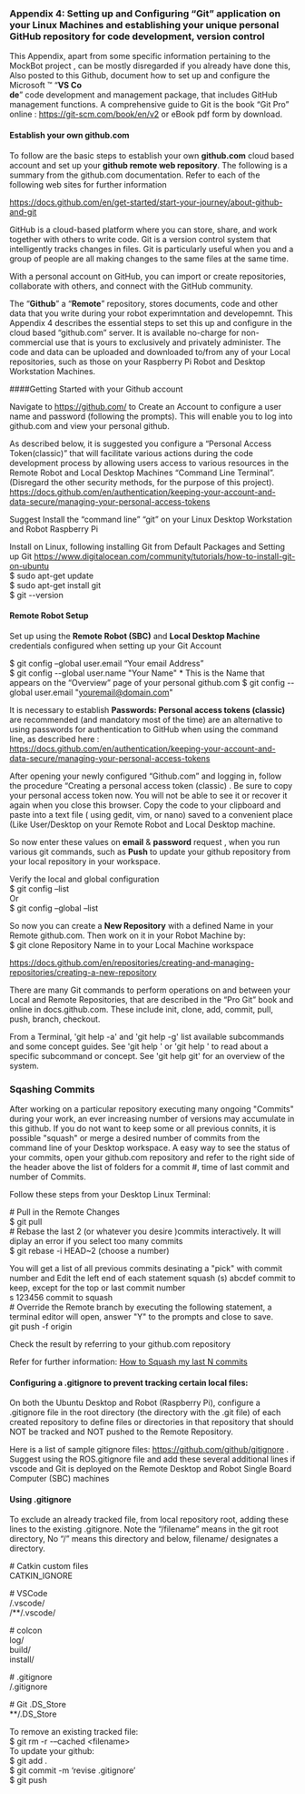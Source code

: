 ### Appendix 4: Setting up and Configuring “Git” application on your Linux Machines and establishing your unique personal GitHub repository for code development, version control
This Appendix, apart from some specific information pertaining to the MockBot project , can be mostly disregarded if you already have done this, 
Also posted to this Github, document how to set up and configure the Microsoft ™ “**VS Co  
de**” code development and management package, that includes GitHub management functions.
A comprehensive guide to Git is the book “Git Pro” online : https://git-scm.com/book/en/v2 or  eBook pdf form by download.  


#### Establish your own github.com
To follow are the basic steps to establish your own **github.com** cloud based account and set up your **github remote web repository**. The following is a summary from the github.com documentation. Refer to each of the following web sites for further information

https://docs.github.com/en/get-started/start-your-journey/about-github-and-git

GitHub is a cloud-based platform where you can store, share, and work together with others to write code. Git is a version control system that intelligently tracks changes in files. Git is particularly useful when you and a group of people are all making changes to the same files at the same time.

With a personal account on GitHub, you can import or create repositories, collaborate with others, and connect with the GitHub community.

The “**Github**” a “**Remote**” repository, stores documents, code and other data that you write during your robot experimntation and developemnt. This Appendix 4 describes the essential steps to set this up and configure in the cloud based “github.com” server. It is available no-charge for non-commercial use that is yours to exclusively and privately administer. The code and data can be uploaded and downloaded to/from any of your Local repositories, such as those on your Raspberry Pi Robot and Desktop Workstation Machines.  

####Getting Started with your Github account

Navigate to https://github.com/ to Create an Account to configure a user name and password (following the prompts). This will enable you to log into github.com and view your personal github.  

As described below, it is suggested you configure a “Personal Access Token(classic)” that will facilitate various actions during the code development process by allowing users access to various resources in the Remote Robot and Local Desktop Machines “Command Line Terminal”. (Disregard the other security methods, for the purpose of this project). 
https://docs.github.com/en/authentication/keeping-your-account-and-data-secure/managing-your-personal-access-tokens          

Suggest Install the “command line” “git” on your Linux Desktop Workstation and Robot Raspberry Pi

Install on Linux, following installing Git from Default Packages and Setting up Git
https://www.digitalocean.com/community/tutorials/how-to-install-git-on-ubuntu  
\$ sudo apt-get update  
\$ sudo apt-get install git  
\$ git --version


#### Remote Robot Setup
Set up using the **Remote Robot (SBC)** and **Local Desktop Machine** credentials configured when setting up your Git Account  

\$ git config –global user.email “Your email Address”  
\$ git config --global user.name "Your Name"  * This is the Name that appears on the “Overview” page of your personal github.com
\$ git config --global user.email "youremail@domain.com"

It is necessary to establish **Passwords: Personal access tokens (classic)** are recommended (and mandatory most of the time) are an alternative to using passwords for authentication to GitHub when using the command line, as described here : https://docs.github.com/en/authentication/keeping-your-account-and-data-secure/managing-your-personal-access-tokens 

After opening your newly configured “Github.com” and logging in, follow the procedure “Creating a personal access token (classic) . Be sure to copy your personal access token now. You will not be able to see it or recover it again when you close this browser. Copy the code to your clipboard and paste into a text file ( using gedit, vim, or nano) saved to a convenient place (Like User/Desktop on your Remote Robot and Local Desktop machine. 

So now enter these values on **email** & **password** request , when you run various git commands, such as **Push** to update your github repository from your local repository in your workspace.


Verify the local and global configuration  
\$ git config –list  
Or  
\$ git config –global –list

So now you can create a **New Repository** with a defined Name in your Remote github.com. Then work on it in your Robot Machine by:  
\$ git clone Repository Name in to your Local Machine workspace

https://docs.github.com/en/repositories/creating-and-managing-repositories/creating-a-new-repository

There are many Git commands to perform operations on and between your Local and Remote Repositories, that are described in the “Pro Git” book and online in docs.github.com. These include init, clone, add, commit, pull, push, branch, checkout. 

From a Terminal, 'git help -a' and 'git help -g' list available subcommands and some concept guides. See 'git help <command>' or 'git help <concept>' to read about a specific subcommand or concept. See 'git help git' for an overview of the system.

### Sqashing Commits 
After working on a particular repository executing many ongoing "Commits" during your work, an ever increasing number of versions may accumulate in this github. If you do not want to keep some or all previous connits, it is possible "squash" or merge a desired number of commits from the command line of your Desktop workspace. A easy way to see the status of your commits, open your github.com repository and refer to the right side of the header above the list of folders for a commit #, time of last commit and number of Commits.

Follow these steps from your Desktop Linux Terminal:  

\# Pull in the Remote Changes  
\$ git pull  
\# Rebase the last 2 (or whatever you desire )commits interactively. It will diplay an error if you select too many commits  
\$ git rebase -i HEAD~2  (choose a number)  

You will get a list of all previous commits desinating a "pick" with commit number and Edit the left end of each statement 
squash (s) abcdef commit to keep, except for the top or last commit number   
s 123456 commit to squash  
\# Override the Remote branch by executing the following statement, a terminal editor will open, answer "Y" to the prompts and close to save.  
git push -f origin <branch>    

Check the result by referring to your github.com repository 

Refer for further information: [How to Squash my last N commits](https://stackoverflow.com/questions/5189560/how-do-i-squash-my-last-n-commits-together)  

#### Configuring a .gitignore to prevent tracking certain local files:

On both the Ubuntu Desktop and Robot (Raspberry Pi), configure a .gitignore file in the root directory (the directory with the .git file)  of each created repository to define files or directories in that repository that should NOT be tracked and NOT pushed to the Remote Repository.  

Here is a list of sample gitignore files: https://github.com/github/gitignore . Suggest using the ROS.gitignore file and add these several additional lines if vscode and Git is deployed on the Remote Desktop and Robot Single Board Computer (SBC) machines

#### Using .gitignore
To exclude an already tracked file, from local repository root, adding these lines to the existing .gitignore. Note the “/filename” means in the git root directory, No  “/” means this directory and below, filename/ designates a directory.  


\# Catkin custom files  
CATKIN_IGNORE


\# VSCode  
/.vscode/  
/**/.vscode/  
  
\# colcon  
log/  
build/  
install/


\# .gitignore  
/.gitignore

\# Git .DS_Store  
**/.DS_Store


To remove an existing tracked file:  
\$ git rm -r  -–cached \<filename>  
To update your github:  
\$ git add .  
\$ git commit -m ‘revise .gitignore’  
\$ git push
